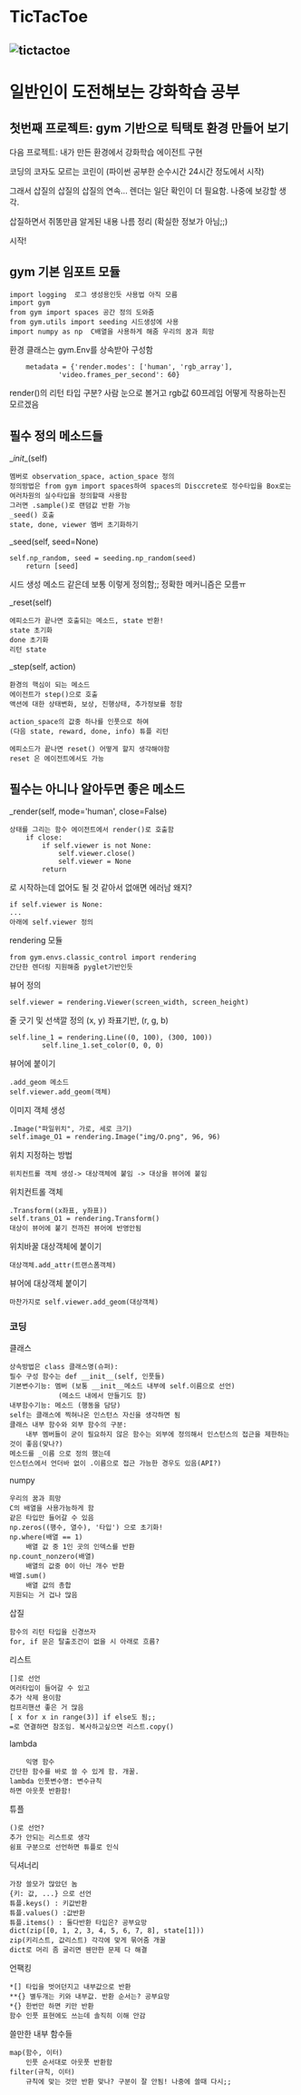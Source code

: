 # TicTacToe
![tictactoe](./img/Tic_Tac_Toe.gif)
------------------------------
# 일반인이 도전해보는 강화학습 공부

## 첫번째 프로젝트: gym 기반으로 틱택토 환경 만들어 보기

다음 프로젝트: 내가 만든 환경에서 강화학습 에이전트 구현

코딩의 코자도 모르는 코린이 (파이썬 공부한 순수시간 24시간 정도에서 시작)

그래서 삽질의 삽질의 삽질의 연속... 렌더는 일단 확인이 더 필요함. 나중에 보강할 생각.

삽질하면서 쥐똥만큼 알게된 내용 나름 정리 (확실한 정보가 아님;;)

시작!

## gym 기본 임포트 모듈


	import logging  로그 생성용인듯 사용법 아직 모름
	import gym
	from gym import spaces 공간 정의 도와줌
	from gym.utils import seeding 시드생성에 사용
	import numpy as np  C배열을 사용하게 해줌 우리의 꿈과 희망

환경 클래스는 gym.Env를 상속받아 구성함
		
		metadata = {'render.modes': ['human', 'rgb_array'],
                'video.frames_per_second': 60}
		
render()의 리턴 타입 구분? 사람 눈으로 볼거고 rgb값 60프레임
어떻게 작용하는진 모르겠음

## 필수 정의 메소드들

\__init__(self)


	멤버로 observation_space, action_space 정의
	정의방법은 from gym import spaces하여 spaces의 Disccrete로 정수타입을 Box로는 여러차원의 실수타입을 정의할때 사용함
	그러면 .sample()로 랜덤값 반환 가능
	_seed() 호출
	state, done, viewer 멤버 초기화하기


\_seed(self, seed=None)


	self.np_random, seed = seeding.np_random(seed)
        return [seed]
시드 생성 메소드 같은데 보통 이렇게 정의함;; 정확한 메커니즘은 모름ㅠ



\_reset(self)


	에피소드가 끝나면 호출되는 메소드, state 반환!
	state 초기화
	done 초기화
	리턴 state 

\_step(self, action)


	환경의 핵심이 되는 메소드
	에이전트가 step()으로 호출
	액션에 대한 상태변화, 보상, 진행상태, 추가정보를 정함
	
	action_space의 값중 하나를 인풋으로 하여
	(다음 state, reward, done, info) 튜플 리턴
	
	에피소드가 끝나면 reset() 어떻게 할지 생각해야함
	reset 은 에이전트에서도 가능

## 필수는 아니나 알아두면 좋은 메소드
\_render(self, mode='human', close=False)


	상태를 그리는 함수 에이전트에서 render()로 호출함
        if close:
            if self.viewer is not None:
                self.viewer.close()
                self.viewer = None
            return
로 시작하는데 없어도 될 것 같아서 없애면 에러남 왜지?


	if self.viewer is None:
	...
	아래에 self.viewer 정의

rendering 모듈


	from gym.envs.classic_control import rendering
	간단한 렌더링 지원해줌 pyglet기반인듯

뷰어 정의


	self.viewer = rendering.Viewer(screen_width, screen_height)

줄 긋기 및 선색깔 정의 (x, y) 좌표기반, (r, g, b)


	self.line_1 = rendering.Line((0, 100), (300, 100))
            self.line_1.set_color(0, 0, 0)

뷰어에 붙이기


	.add_geom 메소드
	self.viewer.add_geom(객체)
	

이미지 객체 생성


	.Image("파일위치", 가로, 세로 크기)
	self.image_O1 = rendering.Image("img/O.png", 96, 96)

위치 지정하는 방법


	위치컨트롤 객체 생성-> 대상객체에 붙임 -> 대상을 뷰어에 붙임

위치컨트롤 객체	

	.Transform((x좌표, y좌표))
	self.trans_O1 = rendering.Transform()
	대상이 뷰어에 붙기 전까진 뷰어에 반영안됨

위치바꿀 대상객체에 붙이기


	대상객체.add_attr(트랜스폼객체)

뷰어에 대상객체 붙이기


	마찬가지로 self.viewer.add_geom(대상객체)

### 코딩  
클래스 
 
 
	상속방법은 class 클래스명(슈퍼):
	필수 구성 함수는 def __init__(self, 인풋들) 
	기본변수기능: 멤버 (보통 __init__메소드 내부에 self.이름으로 선언)
				(메소드 내에서 만들기도 함)
	내부함수기능: 메소드 (행동을 담당)
	self는 클래스에 찍혀나온 인스턴스 자신을 생각하면 됨
	클래스 내부 함수와 외부 함수의 구분:
		내부 멤버들이 굳이 필요하지 않은 함수는 외부에 정의해서 인스턴스의 접근을 제한하는 것이 좋음(맞나?)
	메소드를 _이름 으로 정의 했는데
	인스턴스에서 언더바 없이 .이름으로 접근 가능한 경우도 있음(API?)

 numpy
 
 
	우리의 꿈과 희망
	C의 배열을 사용가능하게 함 
	같은 타입만 들어갈 수 있음
	np.zeros((행수, 열수), '타입') 으로 초기화!
	np.where(배열 == 1)
		배열 값 중 1인 곳의 인덱스를 반환
	np.count_nonzero(배열)
		배열의 값중 0이 아닌 개수 반환
	배열.sum()
		배열 값의 총합
	지원되는 거 겁나 많음
	
 삽질
 
 
	함수의 리턴 타입을 신경쓰자
	for, if 문은 탈출조건이 없을 시 아래로 흐름?

 리스트
 
 
	[]로 선언 
	여러타입이 들어갈 수 있고
	추가 삭제 용이함
	컴프리핸션 좋은 거 많음
	[ x for x in range(3)] if else도 됨;;
	=로 연결하면 참조임. 복사하고싶으면 리스트.copy()

 lambda
 
 
    	익명 함수
	간단한 함수를 바로 쓸 수 있게 함. 개꿀.
	lambda 인풋변수명: 변수규칙
	하면 아웃풋 반환함!	

 튜플
 
 
	()로 선언?
	추가 안되는 리스트로 생각
	쉼표 구분으로 선언하면 튜플로 인식

 딕셔너리
 
 
	가장 쓸모가 많았던 놈
	{키: 값, ...} 으로 선언
	튜플.keys() : 키값반환
	튜플.values() :값반환
	튜플.items() : 둘다반환 타입은? 공부요망
	dict(zip([0, 1, 2, 3, 4, 5, 6, 7, 8], state[1]))
	zip(키리스트, 값리스트) 각각에 맞게 묶어줌 개꿀
	dict로 머리 좀 굴리면 웬만한 문제 다 해결

 언팩킹
 
 
	*[] 타입을 벗어던지고 내부값으로 반환
	**{} 별두개는 키와 내부값. 반환 순서는? 공부요망
	*{} 한번만 하면 키만 반환
	함수 인풋 표현에도 쓰는데 솔직히 이해 안감

쓸만한 내부 함수들


	map(함수, 이터)
		인풋 순서대로 아웃풋 반환함
	filter(규칙, 이터)
		규칙에 맞는 것만 반환 맞나? 구분이 잘 안됨! 나중에 쓸때 다시;;
